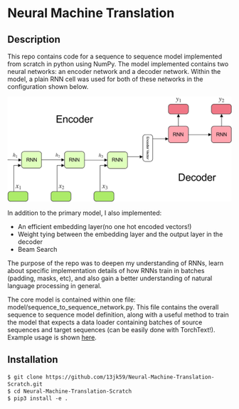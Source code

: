 # Neural Machine Translation

## Description

This repo contains code for a sequence to sequence model implemented from scratch in python using NumPy. The model implemented contains two neural networks: an encoder network and a decoder network. Within the model, a plain RNN cell was used for both of these networks in the configuration shown below.

<img src="./images/encoder_decoder.jpg">

In addition to the primary model, I also implemented:

- An efficient embedding layer(no one hot encoded vectors!)
- Weight tying between the embedding layer and the output layer in the decoder
- Beam Search

The purpose of the repo was to deepen my understanding of RNNs, learn about specific implementation details of how RNNs train in batches (padding, masks, etc), and also gain a better understanding of natural language processing in general.

The core model is contained within one file: model/sequence_to_sequence_network.py. This file contains the overall sequence to sequence model definition, along with a useful method to train the model that expects a data loader containing batches of source sequences and target sequences (can be easily done with TorchText!). Example usage is shown [here](https://github.com/13jk59/Neural-Machine-Translation-Scratch/blob/master/model/tests/test_batched_mt_rnn.ipynb).

## Installation

```
$ git clone https://github.com/13jk59/Neural-Machine-Translation-Scratch.git
$ cd Neural-Machine-Translation-Scratch
$ pip3 install -e .
```
